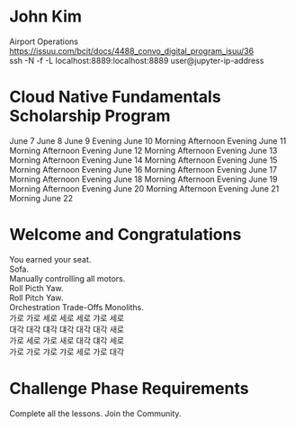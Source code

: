 # John Kim

Airport Operations <br />
https://issuu.com/bcit/docs/4488_convo_digital_program_isuu/36 <br />
ssh -N -f -L localhost:8889:localhost:8889 user@jupyter-ip-address 

# Cloud Native Fundamentals Scholarship Program

June 7
June 8
June 9                                  Evening
June 10         Morning    Afternoon    Evening
June 11         Morning    Afternoon    Evening
June 12         Morning    Afternoon    Evening
June 13         Morning    Afternoon    Evening
June 14         Morning    Afternoon    Evening
June 15         Morning    Afternoon    Evening
June 16         Morning    Afternoon    Evening
June 17         Morning    Afternoon    Evening
June 18         Morning    Afternoon    Evening
June 19         Morning    Afternoon    Evening
June 20         Morning    Afternoon    Evening
June 21         Morning
June 22

# Welcome and Congratulations

You earned your seat. <br />
Sofa. <br />
Manually controlling all motors. <br />
Roll Picth Yaw. <br />
Roll Pitch Yaw. <br />
Orchestration Trade-Offs Monoliths. <br />
가로 가로 세로 세로 세로 갸로 세로 <br />
대각 대각 댸각 댸각 대각 대각 새로 <br />
가로 세로 가로 새로 대각 댸각 세로 <br />
가로 가로 갸로 갸로 세로 가로 대각 <br />

# Challenge Phase Requirements

Complete all the lessons.
Join the Community.
